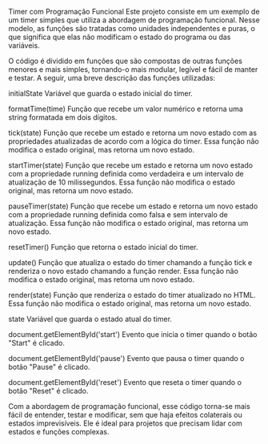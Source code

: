 Timer com Programação Funcional
Este projeto consiste em um exemplo de um timer simples que utiliza a abordagem de programação funcional. Nesse modelo, as funções são tratadas como unidades independentes e puras, o que significa que elas não modificam o estado do programa ou das variáveis.

O código é dividido em funções que são compostas de outras funções menores e mais simples, tornando-o mais modular, legível e fácil de manter e testar. A seguir, uma breve descrição das funções utilizadas:

initialState
Variável que guarda o estado inicial do timer.

formatTime(time)
Função que recebe um valor numérico e retorna uma string formatada em dois dígitos.

tick(state)
Função que recebe um estado e retorna um novo estado com as propriedades atualizadas de acordo com a lógica do timer. Essa função não modifica o estado original, mas retorna um novo estado.

startTimer(state)
Função que recebe um estado e retorna um novo estado com a propriedade running definida como verdadeira e um intervalo de atualização de 10 milissegundos. Essa função não modifica o estado original, mas retorna um novo estado.

pauseTimer(state)
Função que recebe um estado e retorna um novo estado com a propriedade running definida como falsa e sem intervalo de atualização. Essa função não modifica o estado original, mas retorna um novo estado.

resetTimer()
Função que retorna o estado inicial do timer.

update()
Função que atualiza o estado do timer chamando a função tick e renderiza o novo estado chamando a função render. Essa função não modifica o estado original, mas retorna um novo estado.

render(state)
Função que renderiza o estado do timer atualizado no HTML. Essa função não modifica o estado original, mas retorna um novo estado.

state
Variável que guarda o estado atual do timer.

document.getElementById('start')
Evento que inicia o timer quando o botão "Start" é clicado.

document.getElementById('pause')
Evento que pausa o timer quando o botão "Pause" é clicado.

document.getElementById('reset')
Evento que reseta o timer quando o botão "Reset" é clicado.

Com a abordagem de programação funcional, esse código torna-se mais fácil de entender, testar e modificar, sem que haja efeitos colaterais ou estados imprevisíveis. Ele é ideal para projetos que precisam lidar com estados e funções complexas.
